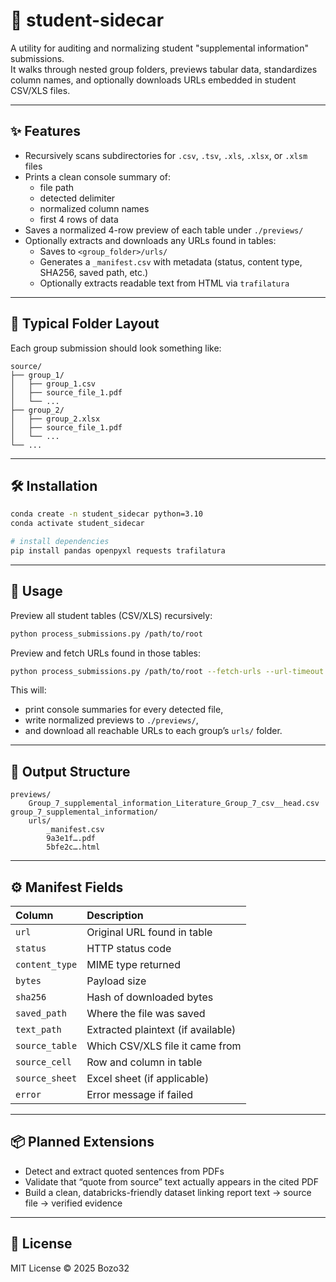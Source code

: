 

# 🧩 student-sidecar

A utility for auditing and normalizing student "supplemental information" submissions.  
It walks through nested group folders, previews tabular data, standardizes column names, and optionally downloads URLs embedded in student CSV/XLS files.

---

## ✨ Features

- Recursively scans subdirectories for `.csv`, `.tsv`, `.xls`, `.xlsx`, or `.xlsm` files  
- Prints a clean console summary of:
  - file path
  - detected delimiter
  - normalized column names
  - first 4 rows of data
- Saves a normalized 4-row preview of each table under `./previews/`
- Optionally extracts and downloads any URLs found in tables:
  - Saves to `<group_folder>/urls/`
  - Generates a `_manifest.csv` with metadata (status, content type, SHA256, saved path, etc.)
  - Optionally extracts readable text from HTML via `trafilatura`

---

## 🧠 Typical Folder Layout

Each group submission should look something like:

```
source/
├── group_1/
│   ├── group_1.csv
│   ├── source_file_1.pdf
│   └── ...
├── group_2/
│   ├── group_2.xlsx
│   ├── source_file_1.pdf
│   └── ...
└── ...
```

---

## 🛠️ Installation

```bash
conda create -n student_sidecar python=3.10
conda activate student_sidecar

# install dependencies
pip install pandas openpyxl requests trafilatura
```

---

## 🚀 Usage

Preview all student tables (CSV/XLS) recursively:
```bash
python process_submissions.py /path/to/root
```

Preview and fetch URLs found in those tables:
```bash
python process_submissions.py /path/to/root --fetch-urls --url-timeout 20
```

This will:
- print console summaries for every detected file,
- write normalized previews to `./previews/`,
- and download all reachable URLs to each group’s `urls/` folder.

---

## 🧩 Output Structure

```
previews/
    Group_7_supplemental_information_Literature_Group_7_csv__head.csv
group_7_supplemental_information/
    urls/
        _manifest.csv
        9a3e1f….pdf
        5bfe2c….html
```

---

## ⚙️ Manifest Fields

| Column | Description |
|:--|:--|
| `url` | Original URL found in table |
| `status` | HTTP status code |
| `content_type` | MIME type returned |
| `bytes` | Payload size |
| `sha256` | Hash of downloaded bytes |
| `saved_path` | Where the file was saved |
| `text_path` | Extracted plaintext (if available) |
| `source_table` | Which CSV/XLS file it came from |
| `source_cell` | Row and column in table |
| `source_sheet` | Excel sheet (if applicable) |
| `error` | Error message if failed |

---

## 📦 Planned Extensions

- Detect and extract quoted sentences from PDFs
- Validate that “quote from source” text actually appears in the cited PDF
- Build a clean, databricks-friendly dataset linking report text → source file → verified evidence

---

## 🧾 License

MIT License © 2025 Bozo32